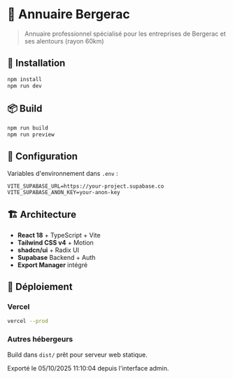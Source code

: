 # 🏢 Annuaire Bergerac

> Annuaire professionnel spécialisé pour les entreprises de Bergerac et ses alentours (rayon 60km)

## 🚀 Installation

```bash
npm install
npm run dev
```

## 📦 Build

```bash
npm run build
npm run preview
```

## 🔧 Configuration

Variables d'environnement dans `.env` :
```
VITE_SUPABASE_URL=https://your-project.supabase.co
VITE_SUPABASE_ANON_KEY=your-anon-key
```

## 🏗 Architecture

- **React 18** + TypeScript + Vite
- **Tailwind CSS v4** + Motion
- **shadcn/ui** + Radix UI
- **Supabase** Backend + Auth
- **Export Manager** intégré

## 🚀 Déploiement

### Vercel
```bash
vercel --prod
```

### Autres hébergeurs
Build dans `dist/` prêt pour serveur web statique.

Exporté le 05/10/2025 11:10:04 depuis l'interface admin.
